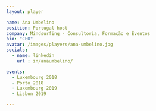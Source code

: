 ```yaml
---
layout: player

name: Ana Umbelino
position: Portugal host
company: Mindsurfing - Consultoria, Formação e Eventos
bio: "CEO"
avatar: /images/players/ana-umbelino.jpg
socials:
  - name: linkedin
    url : in/anaumbelino/

events:
  - Luxembourg 2018
  - Porto 2018
  - Luxembourg 2019
  - Lisbon 2019

---
```

